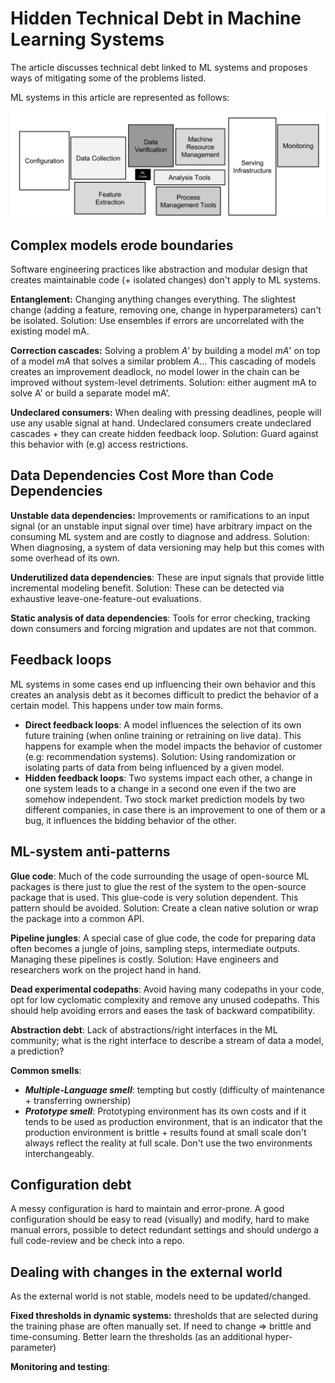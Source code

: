 # Hidden Technical Debt in Machine Learning Systems

The article discusses technical debt linked to ML systems and proposes ways of mitigating some of the problems listed.

ML systems in this article are represented as follows:

![image-20210706014549818](../../_assets/C1W1_references_summary/image-20210706014549818.png)

## Complex models erode boundaries

Software engineering practices like abstraction and modular design that creates maintainable code (+ isolated changes) don't apply to ML systems.

**Entanglement:** Changing anything changes everything. The slightest change (adding a feature, removing one, change in hyperparameters) can't be isolated. Solution: Use ensembles if errors are uncorrelated with the existing model mA.

**Correction cascades:** Solving a problem *A'* by building a model *mA*' on top of a model *mA* that solves a similar problem *A*... This cascading of models creates an improvement deadlock, no model lower in the chain can be improved without system-level detriments. Solution: either augment mA to solve A' or build a separate model mA'.

**Undeclared consumers:** When dealing with pressing deadlines, people will use any usable signal at hand. Undeclared consumers create undeclared cascades + they can create hidden feedback loop. Solution: Guard against this behavior with (e.g) access restrictions.

## Data Dependencies Cost More than Code Dependencies

**Unstable data dependencies:** Improvements or ramifications to an input signal (or an unstable input signal over time) have arbitrary impact on the consuming ML system and are costly to diagnose and address. Solution: When diagnosing, a system of data versioning may help but this comes with some overhead of its own.

**Underutilized data dependencies**: These are input signals that provide little incremental modeling benefit. Solution: These can be detected via exhaustive leave-one-feature-out evaluations.

**Static analysis of data dependencies**: Tools for error checking, tracking down consumers and forcing migration and updates are not that common.

## Feedback loops

ML systems in some cases end up influencing their own behavior and this creates an analysis debt as it becomes difficult to predict the behavior of a certain model. This happens under tow main forms.

- **Direct feedback loops**: A model influences the selection of its own future training (when online training or retraining on live data). This happens for example when the model impacts the behavior of customer (e.g: recommendation systems). Solution: Using randomization or isolating parts of data from being influenced by a given model.
- **Hidden feedback loops**: Two systems impact each other, a change in one system leads to a change in a second one even if the two are somehow independent. Two stock market prediction models by two different companies, in case there is an improvement to one of them or a bug, it influences the bidding behavior of the other. 

## ML-system anti-patterns

**Glue code**: Much of the code surrounding the usage of open-source ML packages is there just to glue the rest of the system to the open-source package that is used. This glue-code is very solution dependent. This pattern should be avoided. Solution: Create a clean native solution or wrap the package into a common API.

**Pipeline jungles**: A special case of glue code, the code for preparing data often becomes a jungle of joins, sampling steps, intermediate outputs. Managing these pipelines is costly. Solution: Have engineers and researchers work on the project hand in hand.

**Dead experimental codepaths**: Avoid having many codepaths in your code, opt for low cyclomatic complexity and remove any unused codepaths. This should help avoiding errors and eases the task of backward compatibility.

**Abstraction debt**: Lack of abstractions/right interfaces in the ML community; what is the right interface to describe a stream of data a model, a prediction?

**Common smells**:

- ***Multiple-Language smell***: tempting but costly (difficulty of maintenance + transferring ownership)
- ***Prototype smell***: Prototyping environment has its own costs and if it tends to be used as production environment, that is an indicator that the production environment is brittle + results found at small scale don't always reflect the reality at full scale. Don't use the two environments interchangeably.

## Configuration debt

A messy configuration is hard to maintain and error-prone. A good configuration should be easy to read (visually) and modify, hard to make manual errors, possible to detect redundant settings and should undergo a full code-review and be check into a repo.

## Dealing with changes in the external world

As the external world is not stable, models need to be updated/changed.

**Fixed thresholds in dynamic systems:** thresholds that are selected during the training phase are often manually set. If need to change => brittle and time-consuming. Better learn the thresholds (as an additional hyper-parameter)

**Monitoring and testing**:

